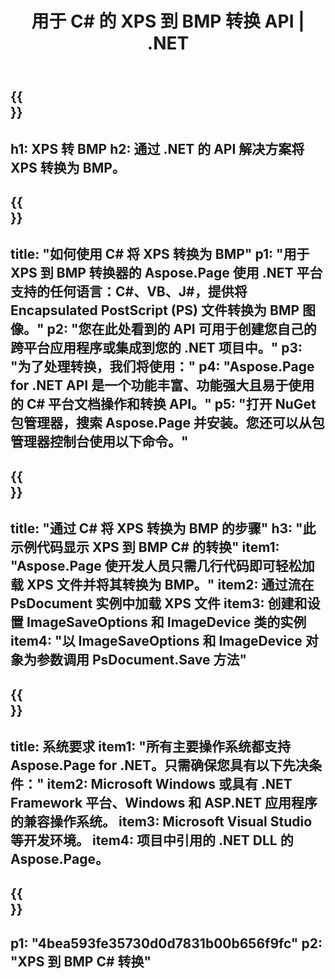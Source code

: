 ﻿---
translation: true
template: /_templates/_conversion-child-net.md
title: 用于 C# 的 XPS 到 BMP 转换 API | .NET
url: /net/conversion/xps-to-bmp/
description: XPS 到 BMP C# 转换的示例代码。使用 API 示例代码在 VB.NET、Asp.NET 或任何基于 .NET 的应用程序中将 XPS 文件批量转换为 BMP。
informat: XPS
outformat: BMP
otherformats: XPS EPS
---

{{<section banner>}}
---
h1: XPS 转 BMP
h2: 通过 .NET 的 API 解决方案将 XPS 转换为 BMP。
---

{{<section overview>}}
---
title: "如何使用 C# 将 XPS 转换为 BMP"
p1: "用于 XPS 到 BMP 转换器的 Aspose.Page 使用 .NET 平台支持的任何语言：C#、VB、J#，提供将 Encapsulated PostScript (PS) 文件转换为 BMP 图像。"
p2: "您在此处看到的 API 可用于创建您自己的跨平台应用程序或集成到您的 .NET 项目中。"
p3: "为了处理转换，我们将使用："
p4: "Aspose.Page for .NET API 是一个功能丰富、功能强大且易于使用的 C# 平台文档操作和转换 API。"
p5: "打开 NuGet 包管理器，搜索 Aspose.Page 并安装。您还可以从包管理器控制台使用以下命令。"
---

{{<section feature1>}}
---
title: "通过 C# 将 XPS 转换为 BMP 的步骤"
h3: "此示例代码显示 XPS 到 BMP C# 的转换"
item1: "Aspose.Page 使开发人员只需几行代码即可轻松加载 XPS 文件并将其转换为 BMP。"
item2: 通过流在 PsDocument 实例中加载 XPS 文件
item3: 创建和设置 ImageSaveOptions 和 ImageDevice 类的实例
item4: "以 ImageSaveOptions 和 ImageDevice 对象为参数调用 PsDocument.Save 方法"
---

{{<section feature2>}}
---
title: 系统要求
item1: "所有主要操作系统都支持 Aspose.Page for .NET。只需确保您具有以下先决条件："
item2: Microsoft Windows 或具有 .NET Framework 平台、Windows 和 ASP.NET 应用程序的兼容操作系统。
item3: Microsoft Visual Studio 等开发环境。
item4: 项目中引用的 .NET DLL 的 Aspose.Page。
---

{{<section gist>}}
---
p1: "4bea593fe35730d0d7831b00b656f9fc"
p2: "XPS 到 BMP C# 转换"
---
